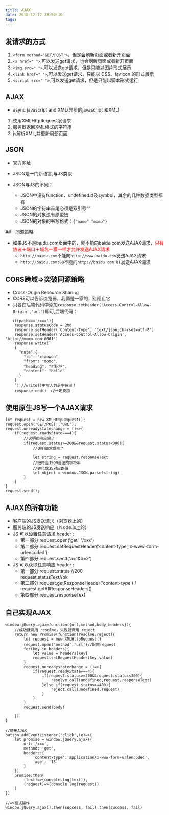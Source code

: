 ```yaml
---
title: AJAX
date: 2018-12-17 23:50:10
tags:
---
```

## 发请求的方式

1. `<form method='GET/POST'>`，但是会刷新页面或者新开页面
2. `<a href=" ">`,可以发送get请求，也会刷新页面或者新开页面
3. `<img src=" ">`,可以发送get请求，但是只能以图片形式展示
4. `<link href=" ">`,可以发送get请求，只能以 CSS、favicon 的形式展示
5. `<script src=" ">`,可以发送get请求，但是只能以脚本形式运行

## AJAX

- async javascript and XML(异步的javascript 和XML)
1. 使用XMLHttpRequest发请求
2. 服务器返回XML格式的字符串
3. js解析XML,并更新局部页面

## JSON

- [官方网址](http://json.org/)
- JSON是一门新语言,与JS类似
- JSON与JS的不同：

    - JSON中没有function、undefined以及symbol，其余的几种数据类型都有
    - JSON的字符串首尾必须是双引号“”
    - JSON的对象没有原型链
    - JSON的对象的书写格式：`{"name":"momo"}`

##　同源策略

- 如果JS不是baidu.com页面中的，就不能向baidu.com发送AJAX请求，<font color = "red">只有协议＋端口＋域名一模一样才允许发送AJAX请求</font>
    - `http://baidu.com`不能向`http://www.baidu.com`发送AJAX请求
    - `http://baidu.com:80`不能向`http://baidu.com:81`发送AJAX请求

## CORS跨域=>突破同源策略

- Cross-Origin Resource Sharing
- CORS可以告诉浏览器，我俩是一家的，别阻止它
- 只要在后端代码中添加`response.setHeader('Access-Control-Allow-Origin','url')`即可,后端代码：
```
   if(path==='/xxx'){
    response.statusCode = 200
    response.setHeader('Content-Type', 'text/json;charset=utf-8')
    response.setHeader('Access-Control-Allow-Origin', 'http://momo.com:8001')
    response.write(`
    {
      "note":{
        "to": "xiaowen",
        "from": "momo",
        "heading": "打招呼",
        "content": "hello"
      }
    }
    `) //write()中写入的是字符串！
    response.end()　//一定要加
```

## 使用原生JS写一个AJAX请求

```
let request = new XMLHttpRequest();
request.open('GET/POST','URL');
request.onreadystatechange = ()=>{
    if(request.readyState===4){
        //说明都响应完了
        if(request.status>=200&&request.status<300){
            //说明请求成功了

            let string = request.responseText
            //把符合JSON语法的字符串
            //转化成JS对应的值
            let object = window.JSON.parse(string)
        }
    }
}
request.send();
```
 
## AJAX的所有功能

- 客户端的JS发送请求（浏览器上的）
- 服务端的JS发送响应（Ｎode.js上的）
- JS 可以设置任意请求 header :
    - 第一部分 request.open('get', '/xxx')
    - 第二部分 request.setRequestHeader('content-type','x-www-form-urlencoded')
    - 第四部分 request.send('a=1&b=2')
- JS 可以获取任意响应 header :
    - 第一部分 request.status //200<br> request.statusText//ok
    - 第二部分 request.getResponseHeader('content-type') / request.getAllResponseHeaders()
    - 第四部分 request.responseText

## 自己实现AJAX

```
window.jQuery.ajax=function({url,method,body,headers}){
    //成功就调用 resolve，失败就调用 reject
    return new Promise(function(resolve,reject){
        let request = new XMLHttpRequest()
        request.open('method','url')//配置request
        for(key in headers){
            let value = headers[key]
            request.setRequestHeader(key,value)
        }
        request.onreadystatechange = ()=>{
            if(request.readyState===4){
                if(request.status>=200&&request.status<300){
                    resolve.call(undefined,request.responseText)
                }else if(request.status>=400){
                    reject.call(undefined,request)
                }
            }
        }
        request.send(body)

    })
}

//使用AJAX
button.addEventListener('click',(e)=>{
    let promise = window.jQuery.ajax({
        url:'/xxx',
        method: 'get',
        headers:{
            'content-type':'application/x-www-form-urlencoded',
            'age': '18'
        }
    })
    promise.then(
        (text)=>{console.log(text)},
        (request)=>{console.log(request)}
    )
})

//=>链式操作
window.jQuery.ajax().then(success, fail).then(success, fail)
```
